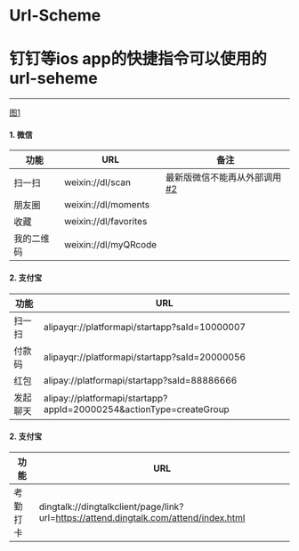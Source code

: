 # Url-Scheme
# 钉钉等ios app的快捷指令可以使用的url-seheme
---

[图1](https://img-blog.csdnimg.cn/img_convert/bcaf386dd1e139be4359ac36403a3046.png)

#### 1. 微信
功能 | URL | 备注
---- | ---- | ----
扫一扫 | weixin://dl/scan | 最新版微信不能再从外部调用 [#2](https://github.com/paicha/url-schemes-collecting/issues/2)
朋友圈 | weixin://dl/moments
收藏 | weixin://dl/favorites
我的二维码 | weixin://dl/myQRcode

#### 2. 支付宝
功能 | URL
---- | ----
扫一扫 | alipayqr://platformapi/startapp?saId=10000007
付款码 | alipayqr://platformapi/startapp?saId=20000056
红包 | alipay://platformapi/startapp?saId=88886666
发起聊天 | alipay://platformapi/startapp?appId=20000254&actionType=createGroup

#### 2. 支付宝
功能 | URL
---- | ----
考勤打卡 | dingtalk://dingtalkclient/page/link?url=https://attend.dingtalk.com/attend/index.html

